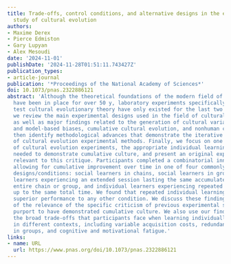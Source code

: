 ```yaml
---
title: Trade-offs, control conditions, and alternative designs in the experimental
  study of cultural evolution
authors:
- Maxime Derex
- Pierce Edmiston
- Gary Lupyan
- Alex Mesoudi
date: '2024-11-01'
publishDate: '2024-11-28T01:51:11.743427Z'
publication_types:
- article-journal
publication: '*Proceedings of the National Academy of Sciences*'
doi: 10.1073/pnas.2322886121
abstract: 'Although the theoretical foundations of the modern field of cultural evolution
  have been in place for over 50 y, laboratory experiments specifically designed to
  test cultural evolutionary theory have only existed for the last two decades. Here,
  we review the main experimental designs used in the field of cultural evolution,
  as well as major findings related to the generation of cultural variation, content-
  and model-based biases, cumulative cultural evolution, and nonhuman culture. We
  then identify methodological advances that demonstrate the iterative improvement
  of cultural evolution experimental methods. Finally, we focus on one common critique
  of cultural evolution experiments, the appropriate individual learning control condition
  needed to demonstrate cumulative culture, and present an original experimental investigation
  relevant to this critique. Participants completed a combinatorial innovation task
  allowing for cumulative improvement over time in one of four commonly used experimental
  designs/conditions: social learners in chains, social learners in groups, individual
  learners experiencing an extended session lasting the same accumulated time as an
  entire chain or group, and individual learners experiencing repeated sessions adding
  up to the same total time. We found that repeated individual learning resulted in
  superior performance to any other condition. We discuss these findings in light
  of the relevance of the specific criticism of previous experimental studies that
  purport to have demonstrated cumulative culture. We also use our findings to discuss
  the broad trade-offs that participants face when learning individually and socially
  in different contexts, including variable acquisition costs, redundancy of effort
  in groups, and cognitive and motivational fatigue.'
links:
- name: URL
  url: https://www.pnas.org/doi/10.1073/pnas.2322886121
---
```


